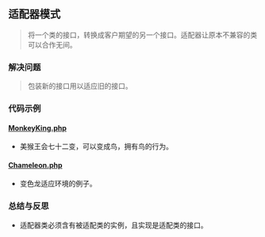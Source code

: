 ## 适配器模式
> 将一个类的接口，转换成客户期望的另一个接口。适配器让原本不兼容的类可以合作无间。

### 解决问题
> 包装新的接口用以适应旧的接口。

### 代码示例

#### <a href="https://github.com/hhe0/design-pattern/blob/master/adapter-pattern/MonkeyKing.php">MonkeyKing.php</a>
* 美猴王会七十二变，可以变成鸟，拥有鸟的行为。

#### <a href="https://github.com/hhe0/design-pattern/blob/master/adapter-pattern/Chameleon.php">Chameleon.php</a>
* 变色龙适应环境的例子。

### 总结与反思
* 适配器类必须含有被适配类的实例，且实现是适配类的接口。